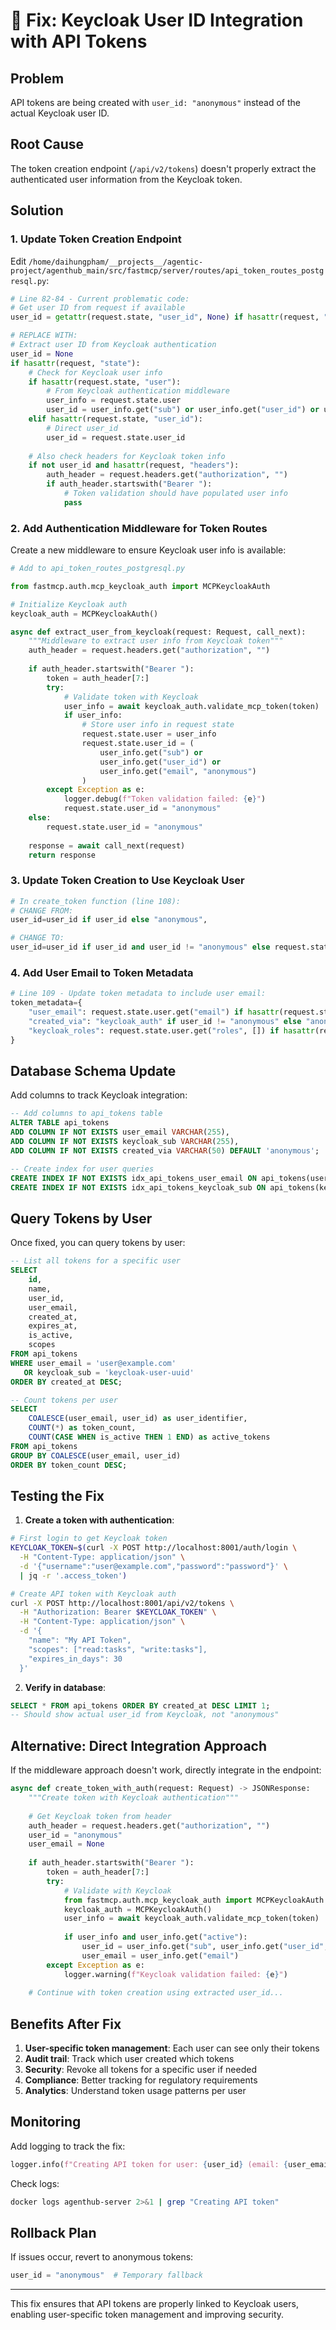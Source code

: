 # 🔧 Fix: Keycloak User ID Integration with API Tokens

## Problem
API tokens are being created with `user_id: "anonymous"` instead of the actual Keycloak user ID.

## Root Cause
The token creation endpoint (`/api/v2/tokens`) doesn't properly extract the authenticated user information from the Keycloak token.

## Solution

### 1. Update Token Creation Endpoint

Edit `/home/daihungpham/__projects__/agentic-project/agenthub_main/src/fastmcp/server/routes/api_token_routes_postgresql.py`:

```python
# Line 82-84 - Current problematic code:
# Get user ID from request if available
user_id = getattr(request.state, "user_id", None) if hasattr(request, "state") else None

# REPLACE WITH:
# Extract user ID from Keycloak authentication
user_id = None
if hasattr(request, "state"):
    # Check for Keycloak user info
    if hasattr(request.state, "user"):
        # From Keycloak authentication middleware
        user_info = request.state.user
        user_id = user_info.get("sub") or user_info.get("user_id") or user_info.get("email")
    elif hasattr(request.state, "user_id"):
        # Direct user_id
        user_id = request.state.user_id
    
    # Also check headers for Keycloak token info
    if not user_id and hasattr(request, "headers"):
        auth_header = request.headers.get("authorization", "")
        if auth_header.startswith("Bearer "):
            # Token validation should have populated user info
            pass
```

### 2. Add Authentication Middleware for Token Routes

Create a new middleware to ensure Keycloak user info is available:

```python
# Add to api_token_routes_postgresql.py

from fastmcp.auth.mcp_keycloak_auth import MCPKeycloakAuth

# Initialize Keycloak auth
keycloak_auth = MCPKeycloakAuth()

async def extract_user_from_keycloak(request: Request, call_next):
    """Middleware to extract user info from Keycloak token"""
    auth_header = request.headers.get("authorization", "")
    
    if auth_header.startswith("Bearer "):
        token = auth_header[7:]
        try:
            # Validate token with Keycloak
            user_info = await keycloak_auth.validate_mcp_token(token)
            if user_info:
                # Store user info in request state
                request.state.user = user_info
                request.state.user_id = (
                    user_info.get("sub") or 
                    user_info.get("user_id") or 
                    user_info.get("email", "anonymous")
                )
        except Exception as e:
            logger.debug(f"Token validation failed: {e}")
            request.state.user_id = "anonymous"
    else:
        request.state.user_id = "anonymous"
    
    response = await call_next(request)
    return response
```

### 3. Update Token Creation to Use Keycloak User

```python
# In create_token function (line 108):
# CHANGE FROM:
user_id=user_id if user_id else "anonymous",

# CHANGE TO:
user_id=user_id if user_id and user_id != "anonymous" else request.state.get("user_id", "anonymous"),
```

### 4. Add User Email to Token Metadata

```python
# Line 109 - Update token metadata to include user email:
token_metadata={
    "user_email": request.state.user.get("email") if hasattr(request.state, "user") else None,
    "created_via": "keycloak_auth" if user_id != "anonymous" else "anonymous",
    "keycloak_roles": request.state.user.get("roles", []) if hasattr(request.state, "user") else []
}
```

## Database Schema Update

Add columns to track Keycloak integration:

```sql
-- Add columns to api_tokens table
ALTER TABLE api_tokens 
ADD COLUMN IF NOT EXISTS user_email VARCHAR(255),
ADD COLUMN IF NOT EXISTS keycloak_sub VARCHAR(255),
ADD COLUMN IF NOT EXISTS created_via VARCHAR(50) DEFAULT 'anonymous';

-- Create index for user queries
CREATE INDEX IF NOT EXISTS idx_api_tokens_user_email ON api_tokens(user_email);
CREATE INDEX IF NOT EXISTS idx_api_tokens_keycloak_sub ON api_tokens(keycloak_sub);
```

## Query Tokens by User

Once fixed, you can query tokens by user:

```sql
-- List all tokens for a specific user
SELECT 
    id,
    name,
    user_id,
    user_email,
    created_at,
    expires_at,
    is_active,
    scopes
FROM api_tokens
WHERE user_email = 'user@example.com'
   OR keycloak_sub = 'keycloak-user-uuid'
ORDER BY created_at DESC;

-- Count tokens per user
SELECT 
    COALESCE(user_email, user_id) as user_identifier,
    COUNT(*) as token_count,
    COUNT(CASE WHEN is_active THEN 1 END) as active_tokens
FROM api_tokens
GROUP BY COALESCE(user_email, user_id)
ORDER BY token_count DESC;
```

## Testing the Fix

1. **Create a token with authentication**:
```bash
# First login to get Keycloak token
KEYCLOAK_TOKEN=$(curl -X POST http://localhost:8001/auth/login \
  -H "Content-Type: application/json" \
  -d '{"username":"user@example.com","password":"password"}' \
  | jq -r '.access_token')

# Create API token with Keycloak auth
curl -X POST http://localhost:8001/api/v2/tokens \
  -H "Authorization: Bearer $KEYCLOAK_TOKEN" \
  -H "Content-Type: application/json" \
  -d '{
    "name": "My API Token",
    "scopes": ["read:tasks", "write:tasks"],
    "expires_in_days": 30
  }'
```

2. **Verify in database**:
```sql
SELECT * FROM api_tokens ORDER BY created_at DESC LIMIT 1;
-- Should show actual user_id from Keycloak, not "anonymous"
```

## Alternative: Direct Integration Approach

If the middleware approach doesn't work, directly integrate in the endpoint:

```python
async def create_token_with_auth(request: Request) -> JSONResponse:
    """Create token with Keycloak authentication"""
    
    # Get Keycloak token from header
    auth_header = request.headers.get("authorization", "")
    user_id = "anonymous"
    user_email = None
    
    if auth_header.startswith("Bearer "):
        token = auth_header[7:]
        try:
            # Validate with Keycloak
            from fastmcp.auth.mcp_keycloak_auth import MCPKeycloakAuth
            keycloak_auth = MCPKeycloakAuth()
            user_info = await keycloak_auth.validate_mcp_token(token)
            
            if user_info and user_info.get("active"):
                user_id = user_info.get("sub", user_info.get("user_id", "anonymous"))
                user_email = user_info.get("email")
        except Exception as e:
            logger.warning(f"Keycloak validation failed: {e}")
    
    # Continue with token creation using extracted user_id...
```

## Benefits After Fix

1. **User-specific token management**: Each user can see only their tokens
2. **Audit trail**: Track which user created which tokens
3. **Security**: Revoke all tokens for a specific user if needed
4. **Compliance**: Better tracking for regulatory requirements
5. **Analytics**: Understand token usage patterns per user

## Monitoring

Add logging to track the fix:

```python
logger.info(f"Creating API token for user: {user_id} (email: {user_email})")
```

Check logs:
```bash
docker logs agenthub-server 2>&1 | grep "Creating API token"
```

## Rollback Plan

If issues occur, revert to anonymous tokens:
```python
user_id = "anonymous"  # Temporary fallback
```

---

This fix ensures that API tokens are properly linked to Keycloak users, enabling user-specific token management and improving security.